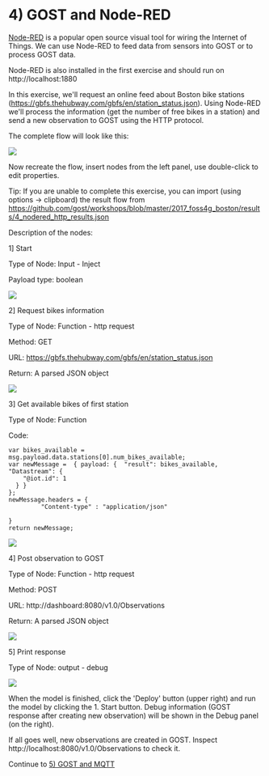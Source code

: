 # 4) GOST and Node-RED

<a href="https://nodered.org/">Node-RED</a> is a popular open source visual tool for wiring the Internet of Things. We can use Node-RED to feed data from sensors into GOST or to process GOST data.

Node-RED is also installed in the first exercise and should run on http://localhost:1880 

In this exercise, we'll request an online feed about Boston bike stations (https://gbfs.thehubway.com/gbfs/en/station_status.json). Using Node-RED we'll process the information (get the number of free bikes in a station) and send a new observation to GOST using the HTTP protocol.

The complete flow will look like this:

<img src= "images/nodered_posttogost.png">

Now recreate the flow, insert nodes from the left panel, use double-click to edit properties.

Tip: If you are unable to complete this exercise, you can import (using options -> clipboard) the result flow from https://github.com/gost/workshops/blob/master/2017_foss4g_boston/results/4_nodered_http_results.json

Description of the nodes:

1] Start

Type of Node: Input - Inject

Payload type: boolean

<img src= "images/nodered_start.png">

2] Request bikes information

Type of Node: Function - http request

Method: GET

URL: https://gbfs.thehubway.com/gbfs/en/station_status.json

Return: A parsed JSON object

<img src= "images/nodered_bikes.png">

3] Get available bikes of first station

Type of Node: Function 

Code: 

```
var bikes_available = msg.payload.data.stations[0].num_bikes_available;
var newMessage =  { payload: {  "result": bikes_available, "Datastream": {
    "@iot.id": 1
  } } 
};
newMessage.headers = {
         "Content-type" : "application/json"
    
}
return newMessage;
```

<img src= "images/nodered_function.png">

4] Post observation to GOST

Type of Node: Function - http request

Method: POST

URL: http://dashboard:8080/v1.0/Observations

Return: A parsed JSON object

<img src= "images/nodered_post.png">

5] Print response

Type of Node: output - debug

<img src= "images/nodered_debug.png">

When the model is finished, click the 'Deploy' button (upper right) and run the model by clicking the 1. Start button. Debug information (GOST response after creating new observation) will be shown in the Debug panel (on the right).

If all goes well, new observations are created in GOST. Inspect http://localhost:8080/v1.0/Observations to check it.

Continue to <a href = "5_mqtt.md">5) GOST and MQTT</a>




